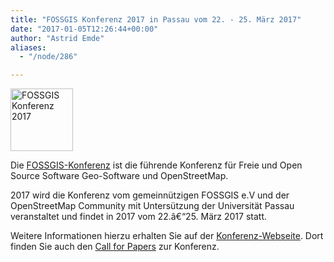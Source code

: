 ```yaml
---
title: "FOSSGIS Konferenz 2017 in Passau vom 22. - 25. März 2017"
date: "2017-01-05T12:26:44+00:00"
author: "Astrid Emde"
aliases:
  - "/node/286"

---
```


<p>
	<a href="https://www.fossgis-konferenz.de/2017/" ><img src="https://fossgis-konferenz.de/2017/img/fossgis-konferenz-2017.png" alt="FOSSGIS Konferenz 2017" width='100px' /></a> 
</p>
<p>Die <a href="https://www.fossgis-konferenz.de/2017/">FOSSGIS-Konferenz</a> ist die führende Konferenz für Freie und Open Source Software Geo-Software und OpenStreetMap. 
</p>

<p>2017 wird die Konferenz vom gemeinnützigen FOSSGIS e.V und der OpenStreetMap Community mit Untersützung der Universität Passau veranstaltet und findet in 2017 vom 22.â€“25. März 2017 statt.
</p>
<p>
Weitere Informationen hierzu erhalten Sie auf der <a href="https://www.fossgis-konferenz.de/2017/">Konferenz-Webseite</a>. Dort finden Sie auch den <a href="https://www.fossgis-konferenz.de/2017/callforpapers/">Call for Papers</a> zur Konferenz.
</p>
